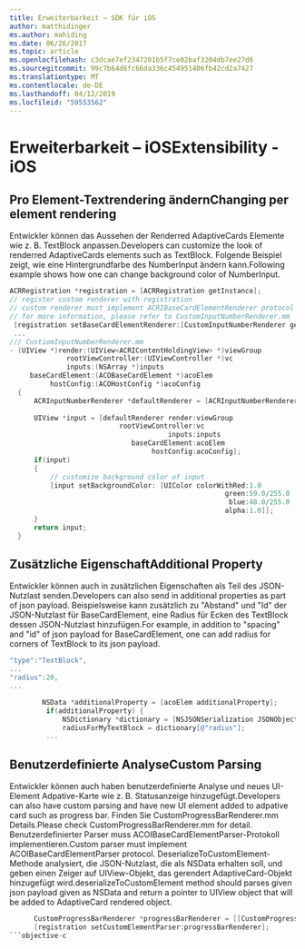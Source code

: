 ```yaml
---
title: Erweiterbarkeit – SDK für iOS
author: matthidinger
ms.author: mahiding
ms.date: 06/26/2017
ms.topic: article
ms.openlocfilehash: c3dcae7ef2347201b5f7ce02baf3204db7ee27d6
ms.sourcegitcommit: 99c7b64d6fc66da336c454951406fb42cd2a7427
ms.translationtype: MT
ms.contentlocale: de-DE
ms.lasthandoff: 04/12/2019
ms.locfileid: "59553562"
---
```

# <a name="extensibility---ios"></a><span data-ttu-id="c8e3a-102">Erweiterbarkeit – iOS</span><span class="sxs-lookup"><span data-stu-id="c8e3a-102">Extensibility - iOS</span></span>

## <a name="changing-per-element-rendering"></a><span data-ttu-id="c8e3a-103">Pro Element-Textrendering ändern</span><span class="sxs-lookup"><span data-stu-id="c8e3a-103">Changing per element rendering</span></span>

<span data-ttu-id="c8e3a-104">Entwickler können das Aussehen der Renderred AdaptiveCards Elemente wie z. B. TextBlock anpassen.</span><span class="sxs-lookup"><span data-stu-id="c8e3a-104">Developers can customize the look of renderred AdaptiveCards elements such as TextBlock.</span></span>
<span data-ttu-id="c8e3a-105">Folgende Beispiel zeigt, wie eine Hintergrundfarbe des NumberInput ändern kann.</span><span class="sxs-lookup"><span data-stu-id="c8e3a-105">Following example shows how one can change background color of NumberInput.</span></span>

```objective-c
ACRRegistration *registration = [ACRRegistration getInstance];
// register custom renderer with registration
// custom renderer must implement ACRIBaseCardElementRenderer protocol
// for more information, please refer to CustomInputNumberRenderer.mm
 [registration setBaseCardElementRenderer:[CustomInputNumberRenderer getInstance] cardElementType:ACRNumberInput];
 ...
/// CustiomInputNumberRenderer.mm
- (UIView *)render:(UIView<ACRIContentHoldingView> *)viewGroup
              rootViewController:(UIViewController *)vc
              inputs:(NSArray *)inputs
     baseCardElement:(ACOBaseCardElement *)acoElem
          hostConfig:(ACOHostConfig *)acoConfig
  {
      ACRInputNumberRenderer *defaultRenderer = [ACRInputNumberRenderer getInstance];
 
      UIView *input = [defaultRenderer render:viewGroup
                           rootViewController:vc
                                       inputs:inputs
                              baseCardElement:acoElem
                                   hostConfig:acoConfig];
      if(input)
      {   
          // customize background color of input
          [input setBackgroundColor: [UIColor colorWithRed:1.0
                                                     green:59.0/255.0
                                                      blue:48.0/255.0
                                                     alpha:1.0]];
      }
      return input;
  }
  ```

 ## <a name="additional-property"></a><span data-ttu-id="c8e3a-106">Zusätzliche Eigenschaft</span><span class="sxs-lookup"><span data-stu-id="c8e3a-106">Additional Property</span></span>

 <span data-ttu-id="c8e3a-107">Entwickler können auch in zusätzlichen Eigenschaften als Teil des JSON-Nutzlast senden.</span><span class="sxs-lookup"><span data-stu-id="c8e3a-107">Developers can also send in additional properties as part of json payload.</span></span>
<span data-ttu-id="c8e3a-108">Beispielsweise kann zusätzlich zu "Abstand" und "Id" der JSON-Nutzlast für BaseCardElement, eine Radius für Ecken des TextBlock dessen JSON-Nutzlast hinzufügen.</span><span class="sxs-lookup"><span data-stu-id="c8e3a-108">For example, in addition to "spacing" and "id" of json payload for BaseCardElement, one can add radius for corners of TextBlock to its json payload.</span></span>

 ```objective-c
 "type":"TextBlock",
 ...
 "radius":20,
 ...
 ```

 ```objective-c
         NSData *additionalProperty = [acoElem additionalProperty];
          if(additionalProperty) {
              NSDictionary *dictionary = [NSJSONSerialization JSONObjectWithData:additionalProperty options:NSJSONReadingMutableLeaves error:nil];
              radiusForMyTextBlock = dictionary[@"radius"];
          ...
```
 ## <a name="custom-parsing"></a><span data-ttu-id="c8e3a-109">Benutzerdefinierte Analyse</span><span class="sxs-lookup"><span data-stu-id="c8e3a-109">Custom Parsing</span></span>

<span data-ttu-id="c8e3a-110">Entwickler können auch haben benutzerdefinierte Analyse und neues UI-Element Adpative-Karte wie z. B. Statusanzeige hinzugefügt.</span><span class="sxs-lookup"><span data-stu-id="c8e3a-110">Developers can also have custom parsing and have new UI element added to adpative card such as progress bar.</span></span> <span data-ttu-id="c8e3a-111">Finden Sie CustomProgressBarRenderer.mm Details.</span><span class="sxs-lookup"><span data-stu-id="c8e3a-111">Please check CustomProgressBarRenderer.mm for detail.</span></span>
<span data-ttu-id="c8e3a-112">Benutzerdefinierter Parser muss ACOIBaseCardElementParser-Protokoll implementieren.</span><span class="sxs-lookup"><span data-stu-id="c8e3a-112">Custom parser must implement ACOIBaseCardElementParser protocol.</span></span> <span data-ttu-id="c8e3a-113">DeserializeToCustomElement-Methode analysiert, die JSON-Nutzlast, die als NSData erhalten soll, und geben einen Zeiger auf UIView-Objekt, das gerendert AdaptiveCard-Objekt hinzugefügt wird.</span><span class="sxs-lookup"><span data-stu-id="c8e3a-113">deserializeToCustomElement method should parses given json payload given as NSData and return a pointer to UIView object that will be added to AdaptiveCard rendered object.</span></span>

```objective-c
      CustomProgressBarRenderer *progressBarRenderer = [[CustomProgressBarRenderer alloc] init];
      [registration setCustomElementParser:progressBarRenderer];
```objective-c